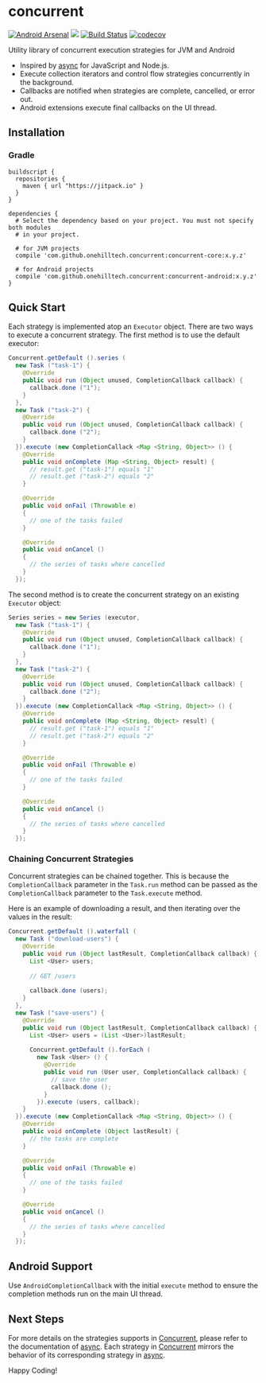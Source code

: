 concurrent
==========

[![Android Arsenal](https://img.shields.io/badge/Android%20Arsenal-concurrent-brightgreen.svg?style=flat)](http://android-arsenal.com/details/1/4222)
[![](https://jitpack.io/v/onehilltech/concurrent.svg)](https://jitpack.io/#onehilltech/concurrent)
[![Build Status](https://travis-ci.org/onehilltech/concurrent.svg?branch=master)](https://travis-ci.org/onehilltech/concurrent)
[![codecov](https://codecov.io/gh/onehilltech/concurrent/branch/master/graph/badge.svg)](https://codecov.io/gh/onehilltech/concurrent)

Utility library of concurrent execution strategies for JVM and Android

* Inspired by [async](http://caolan.github.io/async) for JavaScript and Node.js.
* Execute collection iterators and control flow strategies concurrently in the background.
* Callbacks are notified when strategies are complete, cancelled, or error out.
* Android extensions execute final callbacks on the UI thread.

## Installation

### Gradle

```
buildscript {
  repositories {
    maven { url "https://jitpack.io" }
  }
}

dependencies {
  # Select the dependency based on your project. You must not specify both modules
  # in your project.
  
  # for JVM projects
  compile 'com.github.onehilltech.concurrent:concurrent-core:x.y.z'
  
  # for Android projects
  compile 'com.github.onehilltech.concurrent:concurrent-android:x.y.z'
}
```

## Quick Start

Each strategy is implemented atop an `Executor` object. There are two ways to 
execute a concurrent strategy. The first method is to use the default
executor:

```java
Concurrent.getDefault ().series (
  new Task ("task-1") {
    @Override
    public void run (Object unused, CompletionCallback callback) {
      callback.done ("1");
    }
  },
  new Task ("task-2") {
    @Override
    public void run (Object unused, CompletionCallback callback) {
      callback.done ("2");
    }  
  }).execute (new CompletionCallack <Map <String, Object>> () {
    @Override
    public void onComplete (Map <String, Object> result) {
      // result.get ("task-1") equals "1"
      // result.get ("task-2") equals "2"
    }

    @Override
    public void onFail (Throwable e)
    {
      // one of the tasks failed
    }

    @Override
    public void onCancel ()
    {
      // the series of tasks where cancelled
    }  
  });
```

The second method is to create the concurrent strategy on an existing 
`Executor` object:

```java
Series series = new Series (executor,
  new Task ("task-1") {
    @Override
    public void run (Object unused, CompletionCallback callback) {
      callback.done ("1");
    }
  },
  new Task ("task-2") {
    @Override
    public void run (Object unused, CompletionCallback callback) {
      callback.done ("2");
    }  
  }).execute (new CompletionCallack <Map <String, Object>> () {
    @Override
    public void onComplete (Map <String, Object> result) {
      // result.get ("task-1") equals "1"
      // result.get ("task-2") equals "2"
    }

    @Override
    public void onFail (Throwable e)
    {
      // one of the tasks failed
    }

    @Override
    public void onCancel ()
    {
      // the series of tasks where cancelled
    }  
  });
```

### Chaining Concurrent Strategies

Concurrent strategies can be chained together. This is because the `CompletionCallback`
parameter in the `Task.run` method can be passed as the `CompletionCallback`
parameter to the `Task.execute` method.

Here is an example of downloading a result, and then iterating over the
values in the result:

```java
Concurrent.getDefault ().waterfall (
  new Task ("download-users") {
    @Override
    public void run (Object lastResult, CompletionCallback callback) {
      List <User> users;
      
      // GET /users
      
      callback.done (users);
    }
  },
  new Task ("save-users") {
    @Override
    public void run (Object lastResult, CompletionCallback callback) {
      List <User> users = (List <User>)lastResult;
      
      Concurrent.getDefault ().forEach (
        new Task <User> () {
          @Override
          public void run (User user, CompletionCallack callback) {
            // save the user
            callback.done ();
          }
        }).execute (users, callback);
    }  
  }).execute (new CompletionCallack <Map <String, Object>> () {
    @Override
    public void onComplete (Object lastResult) { 
      // the tasks are complete
    }

    @Override
    public void onFail (Throwable e)
    {
      // one of the tasks failed
    }

    @Override
    public void onCancel ()
    {
      // the series of tasks where cancelled
    }  
  });
```

## Android Support

Use `AndroidCompletionCallback` with the initial `execute` method to ensure 
the completion methods run on the main UI thread.

## Next Steps

For more details on the strategies supports in 
[Concurrent](https://github.com/onehilltech/concurrent), please refer to the
documentation of [async](http://caolan.github.io/async). Each strategy in 
[Concurrent](https://github.com/onehilltech/concurrent) mirrors the behavior
of its corresponding strategy in [async](http://caolan.github.io/async).

Happy Coding!
